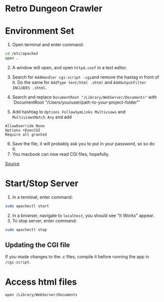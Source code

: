 # Retro Dungeon Crawler

# Environment Set

1. Open  terminal and enter command:
```sh
cd /etc/apache2
open .
```
2. A window will open, and open `httpd.conf` in a text editor.
3. Search for `AddHandler cgi-script .cgi`and remove the hastag in front of it. Do the same for `AddType text/html .shtml` and `AddOutputFilter INCLUDES .shtml`.
4. Search and replace `DocumentRoot "/Library/WebServer/Documents"` with `DocumentRoot "/Users/youruser/path-to-your-project-folder"'

5. Add hashtag to `Options FollowSymLinks Multiviews` and `MultiviewsMatch Any` and add 
```
AllowOverride None 
Options +ExecCGI
Require all granted
```
6. Save the file, it will probably ask you to put in your password, so so do it.
7. You macbook can now read CGI files, hopefully.

[Source](http://www.cgi101.com/book/connect/mac.html)

# Start/Stop Server
1. In a terminal, enter command:
```sh
sudo apachectl start
```
2. In a browser, navigate to `localhost`, you should see "It Works" appear.
3. To stop server, enter command:
```sh
sudo apachectl stop
```

## Updating the CGI file
If you made changes to the .c files, compile it before running the app in `/cgi-script`.


# Access html files
```sh
open /Library/WebServer/Documents
```